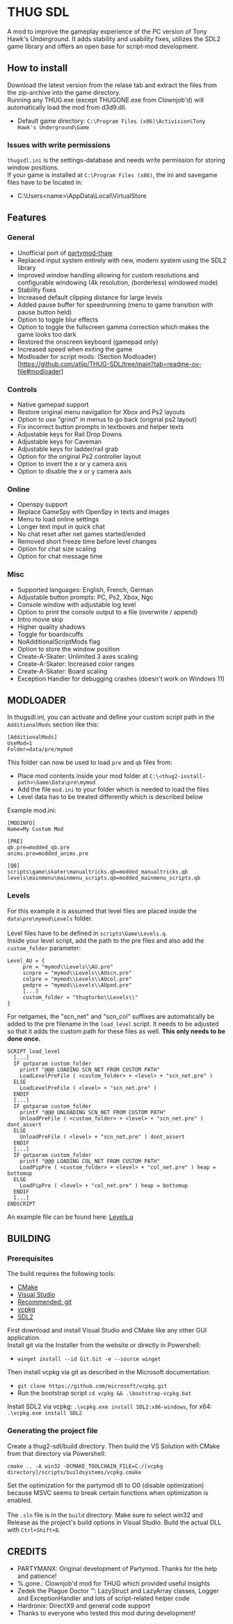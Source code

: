 
# THUG SDL

A mod to improve the gameplay experience of the PC version of Tony Hawk's Underground. It adds stability and usability fixes, utilizes the SDL2 game library and offers an open base for script-mod development.

## How to install

Download the latest version from the relase tab and extract the files from the zip-archive into the game directory.<br>
Running any THUG.exe (except THUGONE.exe from Clownjob'd) will automatically load the mod from d3d9.dll.
 - Default game directory: `C:\Program Files (x86)\Activision\Tony Hawk's Underground\Game`

### Issues with write permissions

`thugsdl.ini` is the settings-database and needs write permission for storing window positions. <br>
If your game is installed at `C:\Program Files (x86)`, the ini and savegame files have to be located in:
- C:\Users\<name>\AppData\Local\VirtualStore

## Features

### General

- Unofficial port of [partymod-thaw](https://github.com/PARTYMANX/partymod-thaw)
- Replaced input system entirely with new, modern system using the SDL2 library
- Improved window handling allowing for custom resolutions and configurable windowing (4k resolution, (borderless) windowed mode)
- Stability fixes
- Increased default clipping distance for large levels
- Added pause buffer for speedrunning (menu to game transition with pause button held)
- Option to toggle blur effects
- Option to toggle the fullscreen gamma correction which makes the game looks too dark
- Restored the onscreen keyboard (gamepad only)
- Increased speed when exiting the game
- Modloader for script mods: (Section Modloader)[https://github.com/atljp/THUG-SDL/tree/main?tab=readme-ov-file#modloader]

### Controls
- Native gamepad support
- Restore original menu navigation for Xbox and Ps2 layouts
- Option to use "grind" in menus to go back (original ps2 layout)
- Fix incorrect button prompts in textboxes and helper texts
- Adjustable keys for Rail Drop Downs
- Adjustable keys for Caveman
- Adjustable keys for ladder/rail grab
- Option for the original Ps2 controller layout
- Option to invert the x or y camera axis
- Option to disable the x or y camera axis

### Online
- Openspy support
- Replace GameSpy with OpenSpy in texts and images
- Menu to load online settings
- Longer text input in quick chat
- No chat reset after net games started/ended
- Removed short freeze time before level changes
- Option for chat size scaling
- Option for chat message time

### Misc
- Supported languages: English, French, German
- Adjustable button prompts: PC, Ps2, Xbox, Ngc
- Console window with adjustable log level
- Option to print the console output to a file (overwrite / append)
- Intro movie skip
- Higher quality shadows
- Toggle for boardscuffs
- NoAdditionalScriptMods flag
- Option to store the window position
- Create-A-Skater: Unlimited 3 axes scaling
- Create-A-Skater: Increased color ranges
- Create-A-Skater: Board scaling
- Exception Handler for debugging crashes (doesn't work on Windows 11)

## MODLOADER
In thugsdl.ini, you can activate and define your custom script path in the `AdditionalMods` section like this:
```
[AdditionalMods]
UseMod=1
Folder=data/pre/mymod
```
This folder can now be used to load `pre` and `qb` files from:
- Place mod contents inside your mod folder at `C:\<thug2-install-path>\Game\Data\pre\mymod`  
- Add the file `mod.ini` to your folder which is needed to load the files
- Level data has to be treated differently which is described below

Example mod.ini:
```
[MODINFO]
Name=My Custom Mod

[PRE]
qb.pre=modded_qb.pre
anims.pre=modded_anims.pre

[QB]
scripts\game\skater\manualtricks.qb=modded_manualtricks.qb
levels\mainmenu\mainmenu_scripts.qb=modded_mainmenu_scripts.qb
```

### Levels
For this example it is assumed that level files are placed inside the `data\pre\mymod\Levels` folder.<br><br> Level files have to be defined in `scripts\Game\Levels.q`.  <br>Inside your level script, add the path to the pre files and also add the `custom_folder` parameter:
```
Level_AU = { 
	 pre = "mymod\\Levels\\AU.pre"
	 scnpre = "mymod\\Levels\\AUscn.pre"
	 colpre = "mymod\\Levels\\AUcol.pre"
	 pedpre = "mymod\\Levels\\AUped.pre"
	 [...]
	 custom_folder = "thugturbo\\Levels\\"
}
```
For netgames, the "scn_net" and "scn_col" suffixes are automatically be added to the pre filename in the `load_level` script. It needs to be adjusted so that it adds the custom path for these files as well. **This only needs to be done once.**
```
SCRIPT load_level
  [...]
  IF gotparam custom_folder
    printf "@@@ LOADING SCN_NET FROM CUSTOM PATH" 
    LoadLevelPreFile ( <custom_folder> + <level> + "scn_net.pre" )
  ELSE
    LoadLevelPreFile ( <level> + "scn_net.pre" )
  ENDIF
  [...]
  IF gotparam custom_folder
    printf "@@@ UNLOADING SCN_NET FROM CUSTOM PATH" 
    UnloadPreFile ( <custom_folder> + <level> + "scn_net.pre" ) dont_assert 
  ELSE
    UnloadPreFile ( <level> + "scn_net.pre" ) dont_assert 
  ENDIF
  [...]		
  IF gotparam custom_folder
    printf "@@@ LOADING COL_NET FROM CUSTOM PATH" 
    LoadPipPre ( <custom_folder> + <level> + "col_net.pre" ) heap = bottomup 
  ELSE
    LoadPipPre ( <level> + "col_net.pre" ) heap = bottomup 
  ENDIF
  [...]
ENDSCRIPT
``` 
An example file can be found here: [Levels.q](https://github.com/atljp/THUG-SDL/blob/main/src/Mod/Levels.q)



## BUILDING

### Prerequisites
The build requires the following tools:
- [CMake](https://cmake.org/)
- [Visual Studio](https://visualstudio.microsoft.com/)
- [Recommended: git](https://git-scm.com/download/win)
- [vcpkg](https://learn.microsoft.com/en-us/vcpkg/get_started/get-started?pivots=shell-cmd)
- [SDL2](https://www.libsdl.org/)

First download and install Visual Studio and CMake like any other GUI application.<br>
Install git via the Installer from the website or directly in Powershell:
- `winget install --id Git.Git -e --source winget`

Then install vcpkg via git as described in the Microsoft documentation:
- `git clone https://github.com/microsoft/vcpkg.git`
- Run the bootstrap script `cd vcpkg && .\bootstrap-vcpkg.bat`

Install SDL2 via vcpkg: `.\vcpkg.exe install SDL2:x86-windows`, for x64: `.\vcpkg.exe install SDL2`

### Generating the project file
Create a thug2-sdl/build directory. Then build the VS Solution with CMake from that directory via Powershell:
```
cmake .. -A win32 -DCMAKE_TOOLCHAIN_FILE=C:/[vcpkg directory]/scripts/buildsystems/vcpkg.cmake
```
Set the optimization for the partymod dll to O0 (disable optimization) because MSVC seems to break certain functions when optimization is enabled.
<br><br>
The `.sln` file is in the `build` directory. Make sure to select win32 and Release as the project's build options in Visual Studio. Build the actual DLL with `Ctrl+Shift+B`.

## CREDITS

- PARTYMANX: Original development of Partymod. Thanks for the help and patience!
- %.gone.: Clownjob'd mod for THUG which provided useful insights
- Zedek the Plague Doctor ™: LazyStruct and LazyArray classes, Logger and ExceptionHandler and lots of script-related helper code
- Hardronix: DirectX9 and general code support
- Thanks to everyone who tested this mod during development!
